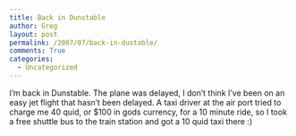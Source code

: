 ```yaml
---
title: Back in Dunstable
author: Greg
layout: post
permalink: /2007/07/back-in-dustable/
comments: True
categories:
  - Uncategorized
---
```

I&#8217;m back in Dunstable. The plane was delayed, I don&#8217;t think I&#8217;ve been on an easy jet flight that hasn&#8217;t been delayed. A taxi driver at the air port tried to charge me 40 quid, or $100 in gods currency, for a 10 minute ride, so I took a free shuttle bus to the train station and got a 10 quid taxi there :)